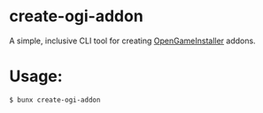 # create-ogi-addon

A simple, inclusive CLI tool for creating [OpenGameInstaller](https://ogi.nat3z.com/) addons.

# Usage:
```bash
$ bunx create-ogi-addon
```